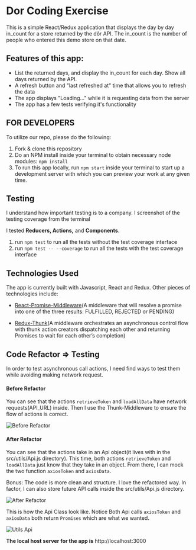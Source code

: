 # Dor Coding Exercise

This is a simple React/Redux application that displays the day by day in_count for a store returned by the dôr API. The in_count is the number of people who entered this demo store on that date.

## Features of this app:
- List the returned days, and display the in_count for each day. Show all days returned by the API.
- A refresh button and "last refreshed at" time that allows you to refresh the data
- The app displays "Loading..." while it is requesting data from the server
- The app has a few tests verifying it's functionality


## FOR DEVELOPERS ##
To utilize our repo, please do the following:

1. Fork & clone this repository
2. Do an NPM install inside your terminal to obtain necessary node modules: `npm install`
3. To run this app locally, run `npm start` inside your terminal to start up a development server with which you can preview your work at any given time.

## Testing ##
I understand how important testing is to a company. I screenshot of the testing coverage from the terminal

I tested **Reducers, Actions,** and **Components**.

1. run ```npm test``` to run all the tests without the test coverage interface
2. run ```npm test -- --coverage``` to run all the tests with the test coverage interface


## Technologies Used

The app is currently built with Javascript, React and Redux.
Other pieces of technologies include:

* [React-Promise-Middleware](https://github.com/pburtchaell/redux-promise-middleware/blob/master/docs/introduction.md)(A middleware that will resolve a promise into one of the three results: FULFILLED, REJECTED or PENDING)

* [Redux-Thunk](https://github.com/gaearon/redux-thunk)(A middleware orchestrates an asynchronous control flow with thunk action creators dispatching each other and returning Promises to wait for each other’s completion)


## Code Refactor => Testing

In order to test asynchronous call actions, I need find ways to test them while avoiding making network request.

#### Before Refactor ####
You can see that the actions ```retrieveToken``` and ```loadAllData``` have network requests(API_URL) inside. Then I use the Thunk-Middleware to ensure the flow of actions is correct.

![Before Refactor](https://i.imgur.com/BRdwEGW.png)

#### After Refactor ####
You can see that the actions take in an Api object(it lives with in the src/utils/Api.js directory). This time, both actions ```retrieveToken``` and ```loadAllData``` just know that they take in an object. From there, I can mock the two function ```axiosToken``` and ```axiosData```.

Bonus: The code is more clean and structure. I love the refactored way. In factor, I can also store future API calls inside the src/utils/Api.js directory.

![After Refactor](https://i.imgur.com/pTdFYIm.png)

This is how the Api Class look like. Notice Both Api calls ```axiosToken``` and ```axiosData``` both return ```Promises``` which are what we wanted.

![Utils Api](https://i.imgur.com/zSXQ6R1.png)

**The local host server for the app is** http://localhost:3000
